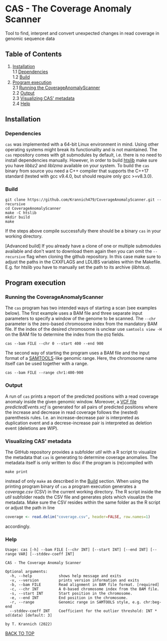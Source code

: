 # CAS - The Coverage Anomaly Scanner 
Tool to find, interpret and convert unexpected changes in read coverage in genomic sequence data

## Table of Contents
1. [Installation](#installation) <br>
    1.1 [Dependencies](#dependencies) <br>
    1.2 [Build](#build) <br>
2. [Program execution](#program-execution) <br>
    2.1 [Running the CoverageAnomalyScanner](#running-the-coverageanomalyscanner) <br>
    2.2 [Output](#output) <br>
    2.3 [Visualizing CAS' metadata](#visualizing-cas-metadata) <br>
    2.4 [Help](#help) <br>
    
## Installation

### Dependencies
`cas` was implemented with a 64-bit Linux environment in mind. Using other operating systems might break its functionality and is not maintained. The `cas` repository comes with git submodules by default, i.e. there is no need to install dependencies manually. However, in order to build [htslib](https://github.com/samtools/htslib) make sure you have _libbz2_ and _liblzma_ available on your system. To build the `cas` binary from source you need a C++ compiler that supports the C++17 standard (tested with gcc v9.4.0, but should require only gcc >=v8.3.0).

### Build
```
git clone https://github.com/Krannich479/CoverageAnomalyScanner.git --recursive
cd CoverageAnomalyScanner 
make -C htslib
mkdir build
make
```

If the steps above compile successfully there should be a binary `cas` in your working directory.

[Advanced build] If you already have a clone of one or multiple submodules available and don't want to download them again then you can omit the `--recursive` flag when cloning the github repository. In this case make sure to adjust the paths in the CXXFLAGS and LDLIBS variables within the Makefile. E.g. for htslib you have to manually set the path to its archive (_libhts.a_).

## Program execution

### Running the CoverageAnomalyScanner
The `cas` program has two intended ways of starting a scan (see examples below). The first example uses a BAM file and three separate input parameters to specify a window of the genome to be scanned. The `--chr` parameter is the zero-based chromosome index from the mandatory BAM file. If the index of the desired chromosome is unclear use `samtools view -H` on the BAM file to determine the index from the `@SQ` fields.
```
cas --bam FILE --chr 0 --start 400 --end 900
```
The second way of starting the program uses a BAM file and the input format of a [SAMTOOLS](http://www.htslib.org/)-like genomic range. Here, the chromosome name itself can be used together with a range.
```
cas --bam FILE --range chr1:400-900
```

### Output
A run of `cas` prints a report of the predicted positions with a read coverage anomaly inside the given genomic window. Moreover, a [VCF file](https://samtools.github.io/hts-specs/VCFv4.2.pdf) _predictedEvents.vcf_ is generated for all pairs of predicted positions where the increase and decrease in read coverage follows the (nested) parenthesis rules. I.e. an increase-decrease pair is interpreted as duplication event and a decrese-increase pair is interpreted as deletion event (deletions are _WIP_).

### Visualizing CAS' metadata
The GitHub repository provides a subfolder _util_ with a R script to visualize the metadata that `cas` is generating to determine coverage anomalies. The metadata itself is only written to disc if the program is (re)compiled with
```
make print
```
instead of only `make` as described in the [Build](#build) section. When using the printing program binary of `cas` a program execution generates a _coverage.csv_ (CSV) in the current working directory. The R script inside the _util_ subfolder reads the CSV file and generates plots which visualize the metadata. Make sure the CSV resides within the same folder as the R script or adjust the path in line
```R
coverage <- read.delim("coverage.csv", header=FALSE, row.names=1)
```
accordingly.

### Help
```
Usage: cas [-h] --bam FILE [--chr INT] [--start INT] [--end INT] [--range VAR] [--stddev-coeff INT]

CAS - The Coverage Anomaly Scanner

Optional arguments:
  -h, --help            shows help message and exits 
  -v, --version         prints version information and exits 
  -b, --bam FILE        Read alignment in BAM file format. [required]
  -c, --chr INT         A 0-based chromosome index from the BAM file. 
  -s, --start INT       Start position in the chromosome. 
  -e, --end INT         End position in the chromosome. 
  -r, --range           Genomic range in SAMTOOLS style, e.g. chr:beg-end 
  --stddev-coeff INT    Coefficient for the outlier threshold: INT * sd(data) [default: 3]

by T. Krannich (2022)
```

[BACK TO TOP](#table-of-contents)
